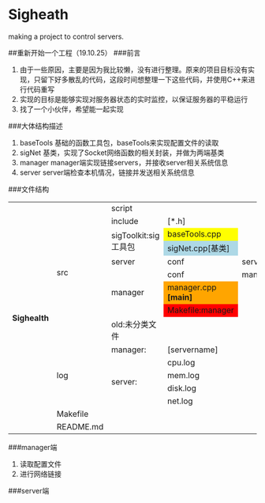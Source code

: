 # Sigheath
making a project to control servers.

##重新开始一个工程（19.10.25）
###前言
1. 由于一些原因，主要是因为我比较懒，没有进行整理。原来的项目目标没有实现，只留下好多散乱的代码，这段时间想整理一下这些代码，并使用C++来进行代码重写
2. 实现的目标是能够实现对服务器状态的实时监控，以保证服务器的平稳运行
3. 找了一个小伙伴，希望能一起实现


###大体结构描述
1. baseTools 基础的函数工具包，baseTools来实现配置文件的读取
2. sigNet 基类，实现了Socket网络函数的相关封装，并做为两端基类
3. manager manager端实现链接servers，并接收server相关系统信息
4. server server端检查本机情况，链接并发送相关系统信息

###文件结构
<table>
	<tr>
		<th rowspan="16">Sighealth</th>
		<td rowspan="9">src</td>
		<td>script</td>
	</tr>
	<tr><td>include</td><td>[*.h]</td></tr>
	<tr><td rowspan="2">sigToolkit:sig工具包</td><td bgcolor="yellow">baseTools.cpp</td></tr>
	<tr><td bgcolor="lightblue">sigNet.cpp[基类]</td></tr>
	<tr><td rowspan="1">server</td><td>conf</td><td>server.conf</td></tr>
	<tr><td rowspan="3">manager</td><td>conf</td><td>manager.conf</td></tr>
	<tr><td bgcolor="orange">manager.cpp <b>[main]</b></td></tr>
	<tr><td bgcolor="red">Makefile:manager</td></tr>
	<tr><td>old:未分类文件</td></tr>
	<tr><td rowspan="5">log</td><td>manager:</td><td>[servername]</td></tr>
	<tr><td rowspan="4">server:</td><td>cpu.log</td></tr>
	<tr><td>mem.log</td></tr>
	<tr><td>disk.log</td></tr>
	<tr><td>net.log</td></tr>
	<tr><td>Makefile</td></tr>
	<tr><td>README.md</td></tr>
</table>

###manager端
1. 读取配置文件
2. 进行网络链接

###server端